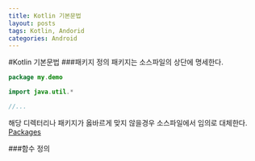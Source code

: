 ```yaml
---
title: Kotlin 기본문법
layout: posts
tags: Kotlin, Andorid
categories: Android
---
```


#Kotlin 기본문법
###패키지 정의
패키지는 소스파일의 상단에 명세한다.
```Kotlin
package my.demo

import java.util.*

//...
```
해당 디렉터리나 패키지가 옳바르게 맞지 않을경우 소스파일에서 임의로 대체한다.
[Packages](https://kotlinlang.org/docs/reference/packages.html)

###함수 정의
